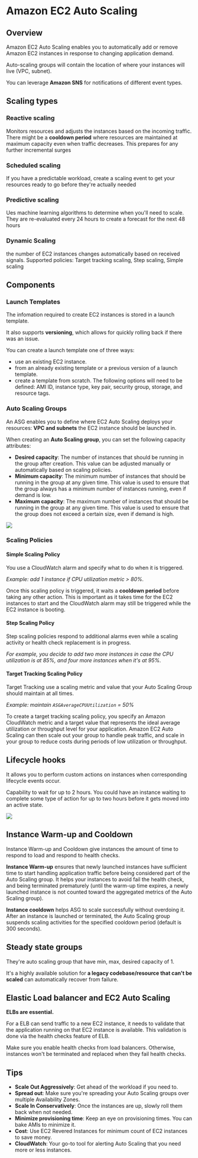 # Amazon EC2 Auto Scaling

## Overview

Amazon EC2 Auto Scaling enables you to automatically add or remove Amazon EC2 instances in response to changing application demand.

Auto-scaling groups will contain the location of where your instances will live (VPC, subnet).

You can leverage **Amazon SNS** for notifications of different event types.


## Scaling types

### Reactive scaling

Monitors resources and adjusts the instances based on the incoming traffic. There might be a **cooldown period** where resources are maintained at maximum capacity even when traffic decreases. This prepares for any further incremental surges

### Scheduled scaling

If you have a predictable workload, create a scaling event to get your resources ready to go before they're actually needed

### Predictive scaling

Ues machine learning algorithms to determine when you'll need to scale. They are re-evaluated every 24 hours to create a forecast for the next 48 hours

### Dynamic Scaling

the number of EC2 instances changes automatically based on received signals. Supported policies: Target tracking scaling, Step scaling, Simple scaling


## Components

### Launch Templates

The infomation required to create EC2 instances is stored in a launch template.

It also supports **versioning**, which allows for quickly rolling back if there was an issue.

You can create a launch template one of three ways:
- use an existing EC2 instance.
- from an already existing template or a previous version of a launch template.
- create a template from scratch. The following options will need to be defined: AMI ID, instance type, key pair, security group, storage, and resource tags.


### Auto Scaling Groups

An ASG enables you to define where EC2 Auto Scaling deploys your resources: **VPC and subnets** the EC2 instance should be launched in.

When creating an **Auto Scaling group**, you can set the following capacity attributes:

- **Desired capacity**: The number of instances that should be running in the group after creation. This value can be adjusted manually or automatically based on scaling policies.
- **Minimum capacity**: The minimum number of instances that should be running in the group at any given time. This value is used to ensure that the group always has a minimum number of instances running, even if demand is low.
- **Maximum capacity**: The maximum number of instances that should be running in the group at any given time. This value is used to ensure that the group does not exceed a certain size, even if demand is high.

![](https://docs.aws.amazon.com/images/autoscaling/ec2/userguide/images/as-basic-diagram.png)


### Scaling Policies

#### Simple Scaling Policy

You use a CloudWatch alarm and specify what to do when it is triggered.

*Example: add 1 instance if CPU utilization metric > 80%.*

Once this scaling policy is triggered, it waits a **cooldown period** before taking any other action. This is important as it takes time for the EC2 instances to start and the CloudWatch alarm may still be triggered while the EC2 instance is booting.

#### Step Scaling Policy

Step scaling policies respond to additional alarms even while a scaling activity or health check replacement is in progress.

*For example, you decide to add two more instances in case the CPU utilization is at 85%, and four more instances when it's at 95%.*


#### Target Tracking Scaling Policy

Target Tracking use a scaling metric and value that your Auto Scaling Group should maintain at all times.

*Example: maintain `ASGAverageCPUUtilization` = 50%*

To create a target tracking scaling policy, you specify an Amazon CloudWatch metric and a target value that represents the ideal average utilization or throughput level for your application. Amazon EC2 Auto Scaling can then scale out your group to handle peak traffic, and scale in your group to reduce costs during periods of low utilization or throughput.


## Lifecycle hooks

It allows you to perform custom actions on instances when corresponding lifecycle events occur.

Capability to wait for up to 2 hours. You could have an instance waiting to complete some type of action for up to two hours before it gets moved into an active state.

![](https://docs.aws.amazon.com/images/autoscaling/ec2/userguide/images/lifecycle_hooks.png)


## Instance Warm-up and Cooldown

Instance Warm-up and Cooldown give instances the amount of time to respond to load and respond to health checks.

**Instance Warm-up** ensures that newly launched instances have sufficient time to start handling application traffic before being considered part of the Auto Scaling group. It helps your instances to avoid fail the health check, and being terminated prematurely (until the warm-up time expires, a newly launched instance is not counted toward the aggregated metrics of the Auto Scaling group).

**Instance cooldown** helps ASG to scale successfully without overdoing it. After an instance is launched or terminated, the Auto Scaling group suspends scaling activities for the specified cooldown period (default is 300 seconds).


## Steady state groups

They're auto scaling group that have min, max, desired capacity of 1.

It's a highly available solution for **a legacy codebase/resource that can't be scaled** can automatically recover from failure.


## Elastic Load balancer and EC2 Auto Scaling

**ELBs are essential.**

For a ELB can send traffic to a new EC2 instance, it needs to validate that the application running on that EC2 instance is available. This validation is done via the health checks feature of ELB.

Make sure you enable health checks from load balancers. Otherwise, instances won't be terminated and replaced when they fail health checks.


## Tips

- **Scale Out Aggressively**: Get ahead of the workload if you need to.
- **Spread out**: Make sure you're spreading your Auto Scaling groups over multiple Availability Zones.
- **Scale In Conservatively**: Once the instances are up, slowly roll them back when not needed.
- **Minimize provisioning time**: Keep an eye on provisioning times. You can bake AMls to minimize it.
- **Cost**: Use EC2 Revered Instances for minimum count of EC2 instances to save money.
- **CloudWatch**: Your go-to tool for alerting Auto Scaling that you need more or less instances.